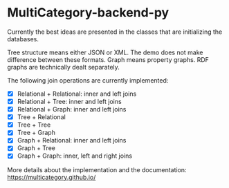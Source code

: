 # MultiCategory-backend-py

Currently the best ideas are presented in the classes that are initializing the databases.

Tree structure means either JSON or XML. The demo does not make difference between these formats. Graph means property graphs. RDF graphs are technically dealt separately.

The following join operations are currently implemented:

- [x] Relational + Relational: inner and left joins
- [x] Relational + Tree: inner and left joins
- [x] Relational + Graph: inner and left joins
- [x] Tree + Relational
- [x] Tree + Tree
- [x] Tree + Graph
- [x] Graph + Relational: inner and left joins
- [x] Graph + Tree
- [x] Graph + Graph: inner, left and right joins

More details about the implementation and the documentation: https://multicategory.github.io/ 
